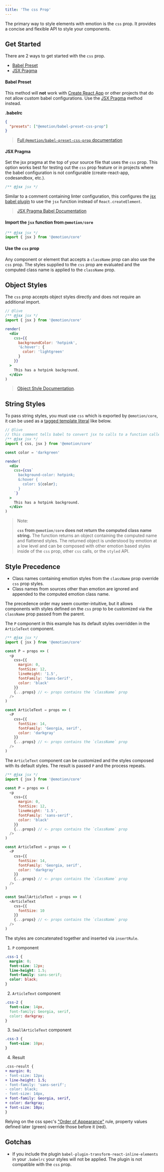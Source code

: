 ```yaml
---
title: 'The css Prop'
---
```


The primary way to style elements with emotion is the `css` prop. It provides a concise and flexible API to style your components.

## Get Started

There are 2 ways to get started with the `css` prop.

- [Babel Preset](#babel-preset)
- [JSX Pragma](#jsx-pragma)

#### Babel Preset

This method will **not** work with [Create React App](https://github.com/facebook/create-react-app) or other projects that do not allow custom babel configurations.
Use the [JSX Pragma](#jsx-pragma) method instead.

**.babelrc**

```json
{
  "presets": ["@emotion/babel-preset-css-prop"]
}
```

> [Full `@emotion/babel-preset-css-prop` documentation](https://emotion.sh/docs/@emotion/babel-preset-css-prop)

#### JSX Pragma

Set the jsx pragma at the top of your source file that uses the `css` prop.
This option works best for testing out the `css` prop feature or in projects where the babel configuration is not configurable (create-react-app, codesandbox, etc.).

```js
/** @jsx jsx */
```

Similar to a comment containing linter configuration, this configures the [jsx babel plugin](https://babeljs.io/docs/en/babel-plugin-transform-react-jsx) to use the `jsx` function instead of `React.createElement`.

> [JSX Pragma Babel Documentation](https://babeljs.io/docs/en/babel-plugin-transform-react-jsx#pragma)

#### Import the `jsx` function from `@emotion/core`

```js
/** @jsx jsx */
import { jsx } from '@emotion/core'
```

#### Use the `css` prop

Any component or element that accepts a `className` prop can also use the `css` prop. The styles supplied to the `css` prop are evaluated and the computed class name is applied to the `className` prop.

## Object Styles

The `css` prop accepts object styles directly and does not require an additional import.

```jsx
// @live
/** @jsx jsx */
import { jsx } from '@emotion/core'

render(
  <div
    css={{
      backgroundColor: 'hotpink',
      '&:hover': {
        color: 'lightgreen'
      }
    }}
  >
    This has a hotpink background.
  </div>
)
```

> [Object Style Documentation](/docs/object-styles.md).

## String Styles

To pass string styles, you must use `css` which is exported by `@emotion/core`, it can be used as a [tagged template literal](https://developer.mozilla.org/en-US/docs/Web/JavaScript/Reference/Template_literals) like below.

```jsx
// @live
// this comment tells babel to convert jsx to calls to a function called jsx instead of React.createElement
/** @jsx jsx */
import { css, jsx } from '@emotion/core'

const color = 'darkgreen'

render(
  <div
    css={css`
      background-color: hotpink;
      &:hover {
        color: ${color};
      }
    `}
  >
    This has a hotpink background.
  </div>
)
```

> Note:
>
> **`css` from `@emotion/core` does not return the computed class name string.** The function returns an object containing the computed name and flattened styles. The returned object is understood by emotion at a low level and can be composed with other emotion based styles inside of the `css` prop, other `css` calls, or the `styled` API.

## Style Precedence

- Class names containing emotion styles from the `className` prop override `css` prop styles.
- Class names from sources other than emotion are ignored and appended to the computed emotion class name.

The precedence order may seem counter-intuitive, but it allows components with styles defined on the `css` prop to be customized via the `className` prop passed from the parent.

The `P` component in this example has its default styles overridden in the `ArticleText` component.

```js
/** @jsx jsx */
import { jsx } from '@emotion/core'

const P = props => (
  <p
    css={{
      margin: 0,
      fontSize: 12,
      lineHeight: '1.5',
      fontFamily: 'Sans-Serif',
      color: 'black'
    }}
    {...props} // <- props contains the `className` prop
  />
)

const ArticleText = props => (
  <P
    css={{
      fontSize: 14,
      fontFamily: 'Georgia, serif',
      color: 'darkgray'
    }}
    {...props} // <- props contains the `className` prop
  />
)
```

The `ArticleText` component can be customized and the styles composed with its default styles. The result is passed `P` and the process repeats.

```js
/** @jsx jsx */
import { jsx } from '@emotion/core'

const P = props => (
  <p
    css={{
      margin: 0,
      fontSize: 12,
      lineHeight: '1.5',
      fontFamily: 'sans-serif',
      color: 'black'
    }}
    {...props} // <- props contains the `className` prop
  />
)

const ArticleText = props => (
  <P
    css={{
      fontSize: 14,
      fontFamily: 'Georgia, serif',
      color: 'darkgray'
    }}
    {...props} // <- props contains the `className` prop
  />
)

const SmallArticleText = props => (
  <ArticleText
    css={{
      fontSize: 10
    }}
    {...props} // <- props contains the `className` prop
  />
)
```

The styles are concatenated together and inserted via `insertRule`.

1. `P` component

```css
.css-1 {
  margin: 0;
  font-size: 12px;
  line-height: 1.5;
  font-family: sans-serif;
  color: black;
}
```

2. `ArticleText` component

```css
.css-2 {
  font-size: 14px,
  font-family: Georgia, serif,
  color: darkgray;
}
```

3. `SmallArticleText` component

```css
.css-3 {
  font-size: 10px;
}
```

4. Result

```diff
.css-result {
+ margin: 0;
- font-size: 12px;
+ line-height: 1.5;
- font-family: 'sans-serif';
- color: black;
- font-size: 14px,
+ font-family: Georgia, serif,
+ color: darkgray;
+ font-size: 10px;
}
```

Relying on the css spec's ["Order of Appearance"](https://www.w3.org/TR/css-cascade-3/#cascade-order) rule, property values defined later (green) override those before it (red).

## Gotchas

- If you include the plugin `babel-plugin-transform-react-inline-elements` in your `.babelrc` your styles will not be applied. The plugin is not compatible with the `css` prop.
